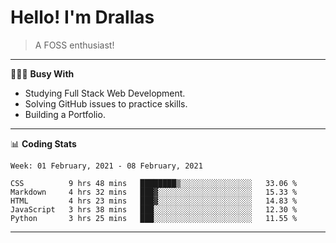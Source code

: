 # Hello! I'm Drallas
<!-- print(("dralla"[::-1]+"s").capitalize()) -->

> A FOSS enthusiast!
---
👨🏻‍💻 **Busy With**
* Studying Full Stack Web Development.
* Solving GitHub issues to practice skills.
* Building a Portfolio.

<!-- ## Planning
* CS50's - Web Programming with Python and JavaScript. -->
---
📊 **Coding Stats**
<!--START_SECTION:waka-->
```text
Week: 01 February, 2021 - 08 February, 2021

CSS          9 hrs 48 mins   ████████▒░░░░░░░░░░░░░░░░   33.06 % 
Markdown     4 hrs 32 mins   ███▓░░░░░░░░░░░░░░░░░░░░░   15.33 % 
HTML         4 hrs 23 mins   ███▓░░░░░░░░░░░░░░░░░░░░░   14.83 % 
JavaScript   3 hrs 38 mins   ███░░░░░░░░░░░░░░░░░░░░░░   12.30 % 
Python       3 hrs 25 mins   ███░░░░░░░░░░░░░░░░░░░░░░   11.55 % 
```
<!--END_SECTION:waka-->

---
